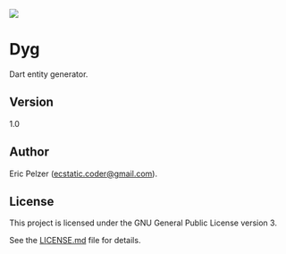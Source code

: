 ![](https://github.com/senselogic/DYG/blob/master/LOGO/dyg.png)

# Dyg

Dart entity generator.

## Version

1.0

## Author

Eric Pelzer (ecstatic.coder@gmail.com).

## License

This project is licensed under the GNU General Public License version 3.

See the [LICENSE.md](LICENSE.md) file for details.
